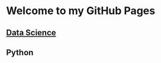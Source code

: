 # Welcome to my GitHub Pages

## [Data Science](https://rcourivaud.github.io/datascience)



## Python 

